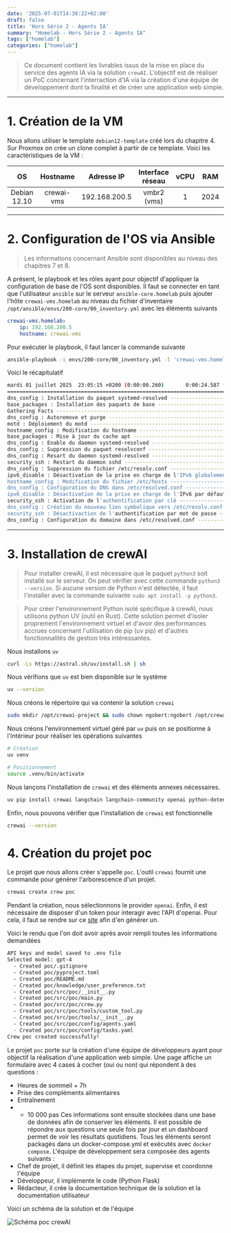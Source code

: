 ```yaml
---
date: '2025-07-01T14:38:22+02:00'
draft: false
title: 'Hors Série 2 - Agents IA'
summary: "Homelab - Hors Série 2 - Agents IA"
tags: ["homelab"]
categories: ["homelab"]
---
```


> Ce document contient les livrables issus de la mise en place du service des agents IA via la solution `crewAI`. L'objectif est de réaliser un PoC concernant l'interraction d'IA via la création d'une équipe de développement dont la finalité et de créer une application web simple.

---

# 1. Création de la VM

Nous allons utiliser le template `debian12-template` créé lors du chapitre 4. Sur Proxmox on crée un clone complet à partir de ce template. Voici les caractéristiques de la VM :

| OS      | Hostname     | Adresse IP | Interface réseau | vCPU    | RAM   | Stockage
|:-:    |:-:    |:-:    |:-:    |:-:    |:-:    |:-:
| Debian 12.10     | crewai-vms      | 192.168.200.5    | vmbr2 (vms)    | 1     | 2024   | 20Gio

---

# 2. Configuration de l'OS via Ansible

> Les informations concernant Ansible sont disponibles au niveau des chapitres 7 et 8.

A présent, le playbook et les rôles ayant pour objectif d'appliquer la configuration de base de l'OS sont disponibles. Il faut se connecter en tant que l'utilisateur `ansible` sur le serveur `ansible-core.homelab` puis ajouter l'hôte `crewai-vms.homelab` au niveau du fichier d'inventaire `/opt/ansible/envs/200-core/00_inventory.yml` avec les éléments suivants

```yml
crewai-vms.homelab:
    ip: 192.168.200.5
    hostname: crewai-vms
```

Pour exécuter le playbook, il faut lancer la commande suivante

```bash
ansible-playbook -i envs/200-core/00_inventory.yml -l 'crewai-vms.homelab,' playbooks/00_config_vm.yml
```

Voici le récapitulatif

```bash
mardi 01 juillet 2025  23:05:15 +0200 (0:00:00.260)       0:00:24.587 ********* 
=============================================================================== 
dns_config : Installation du paquet systemd-resolved --------------------------------------------------------------------- 15.34s
base_packages : Installation des paquets de base -------------------------------------------------------------------------- 3.28s
Gathering Facts ----------------------------------------------------------------------------------------------------------- 1.05s
dns_config : Autoremove et purge ------------------------------------------------------------------------------------------ 0.58s
motd : Déploiement du motd ------------------------------------------------------------------------------------------------ 0.46s
hostname_config : Modification du hostname -------------------------------------------------------------------------------- 0.45s
base_packages : Mise à jour du cache apt ---------------------------------------------------------------------------------- 0.40s
dns_config : Enable du daemon systemd-resolved ---------------------------------------------------------------------------- 0.39s
dns_config : Suppression du paquet resolvconf ----------------------------------------------------------------------------- 0.33s
dns_config : Resart du daemon systemd-resolved ---------------------------------------------------------------------------- 0.30s
security_ssh : Restart du daemon sshd ------------------------------------------------------------------------------------- 0.26s
dns_config : Suppression du fichier /etc/resolv.conf ---------------------------------------------------------------------- 0.20s
ipv6_disable : Désactivation de la prise en charge de l'IPv6 globalement -------------------------------------------------- 0.20s
hostname_config : Modification du fichier /etc/hosts ---------------------------------------------------------------------- 0.19s
dns_config : Configuration du DNS dans /etc/resolved.conf ----------------------------------------------------------------- 0.19s
ipv6_disable : Désactivation de la prise en charge de l'IPv6 par défaut --------------------------------------------------- 0.14s
security_ssh : Activation de l'authentification par clé ------------------------------------------------------------------- 0.14s
dns_config : Création du nouveau lien symbolique vers /etc/resolv.conf ---------------------------------------------------- 0.14s
security_ssh : Désactivaction de l'authentification par mot de passe ------------------------------------------------------ 0.14s
dns_config : Configuration du domaine dans /etc/resolved.conf ------------------------------------------------------------- 0.14s
```

---

# 3. Installation de crewAI

> Pour installer crewAI, il est nécessaire que le paquet `python3` soit installé sur le serveur. On peut vérifier avec cette commande `python3 --version`. Si aucune version de Python n'est détectée, il faut l'installer avec la commande suivante `sudo apt install -y python3`.

> Pour créer l'environnement Python isolé spécifique à crewAI, nous utilisons python UV (outil en Rust). Cette solution permet d'isoler proprement l'environnement virtuel et d'avoir des performances accrues concernant l'utilisation de pip (uv pip) et d'autres fonctionnalités de gestion très intéressantes.

Nous installons `uv`

```bash
curl -Ls https://astral.sh/uv/install.sh | sh
```

Nous vérifions que `uv` est bien disponible sur le système

```bash
uv --version
```

Nous créons le répertoire qui va contenir la solution `crewai`

```bash
sudo mkdir /opt/crewai-project && sudo chown ngobert:ngobert /opt/crewai-project
```

Nous créons l'environnement virtuel géré par `uv` puis on se positionne à l'intérieur pour réaliser les opérations suivantes

```bash
# Création
uv venv

# Positionnement
source .venv/bin/activate
```

Nous lançons l'installation de `crewai` et des éléments annexes nécessaires.

```bash
uv pip install crewai langchain langchain-community openai python-dotenv
```

Enfin, nous pouvons vérifier que l'installation de `crewai` est fonctionnelle

```bash
crewai --version
```

# 4. Création du projet poc

Le projet que nous allons créer s'appelle `poc`. L'outil `crewai` fournit une commande pour générer l'arborescence d'un projet.

```bash
crewai create crew poc
```

Pendant la création, nous sélectionnons le provider `openai`. Enfin, il est nécessaire de disposer d'un token pour interagir avec l'API d'openai. Pour cela, il faut se rendre sur ce [site](https://platform.openai.com) afin d'en générer un.

Voici le rendu que l'on doit avoir après avoir rempli toutes les informations demandées

```bash
API keys and model saved to .env file
Selected model: gpt-4
  - Created poc/.gitignore
  - Created poc/pyproject.toml
  - Created poc/README.md
  - Created poc/knowledge/user_preference.txt
  - Created poc/src/poc/__init__.py
  - Created poc/src/poc/main.py
  - Created poc/src/poc/crew.py
  - Created poc/src/poc/tools/custom_tool.py
  - Created poc/src/poc/tools/__init__.py
  - Created poc/src/poc/config/agents.yaml
  - Created poc/src/poc/config/tasks.yaml
Crew poc created successfully!
```

Le projet `poc` porte sur la création d'une équipe de développeurs ayant pour objectif la réalisation d'une application web simple. Une page affiche un formulaire avec 4 cases à cocher (oui ou non) qui répondent à des questions :
- Heures de sommeil + 7h
- Prise des compléments alimentaires
- Entraînement
- + 10 000 pas
Ces informations sont ensuite stockées dans une base de données afin de conserver les éléments. Il est possible de répondre aux questions une seule fois par jour et un dashboard permet de voir les résultats quotidiens. Tous les éléments seront packagés dans un docker-compose.yml et exécutés avec `docker compose`.
L'équipe de développement sera composée des agents suivants :
- Chef de projet, il définit les étapes du projet, supervise et coordonne l'équipe
- Développeur, il implémente le code (Python Flask)
- Rédacteur, il crée la documentation technique de la solution et la documentation utilisateur

Voici un schéma de la solution et de l'équipe

![Schéma poc crewAI](/images/schema_poc_crewai.png)

